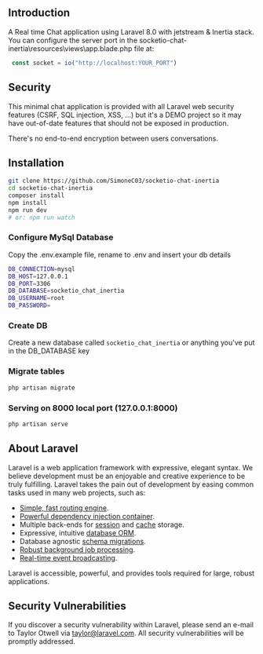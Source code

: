 ## Introduction

A Real time Chat application using Laravel 8.0 with jetstream & Inertia stack.
You can configure the server port in the socketio-chat-inertia\resources\views\app.blade.php file at:

```Javascript
 const socket = io("http://localhost:YOUR_PORT")
```

## Security

This minimal chat application is provided with all Laravel web security features (CSRF, SQL injection, XSS, ...) but it's a DEMO project so it may have out-of-date features that should not be exposed in production.

There's no end-to-end encryption between users conversations.

## Installation

```bash
git clone https://github.com/SimoneC03/socketio-chat-inertia
cd socketio-chat-inertia
composer install
npm install
npm run dev
# or: npm run watch

```

### Configure MySql Database

Copy the .env.example file, rename to .env and insert your db details

```bash
DB_CONNECTION=mysql
DB_HOST=127.0.0.1
DB_PORT=3306
DB_DATABASE=socketio_chat_inertia
DB_USERNAME=root
DB_PASSWORD=
```

### Create DB

Create a new database called <code>socketio_chat_inertia</code> or anything you've put in the DB_DATABASE key

### Migrate tables

```bash
php artisan migrate
```

### Serving on 8000 local port (127.0.0.1:8000)

```bash
php artisan serve
```

## About Laravel

Laravel is a web application framework with expressive, elegant syntax. We believe development must be an enjoyable and creative experience to be truly fulfilling. Laravel takes the pain out of development by easing common tasks used in many web projects, such as:

-   [Simple, fast routing engine](https://laravel.com/docs/routing).
-   [Powerful dependency injection container](https://laravel.com/docs/container).
-   Multiple back-ends for [session](https://laravel.com/docs/session) and [cache](https://laravel.com/docs/cache) storage.
-   Expressive, intuitive [database ORM](https://laravel.com/docs/eloquent).
-   Database agnostic [schema migrations](https://laravel.com/docs/migrations).
-   [Robust background job processing](https://laravel.com/docs/queues).
-   [Real-time event broadcasting](https://laravel.com/docs/broadcasting).

Laravel is accessible, powerful, and provides tools required for large, robust applications.

## Security Vulnerabilities

If you discover a security vulnerability within Laravel, please send an e-mail to Taylor Otwell via [taylor@laravel.com](mailto:taylor@laravel.com). All security vulnerabilities will be promptly addressed.
